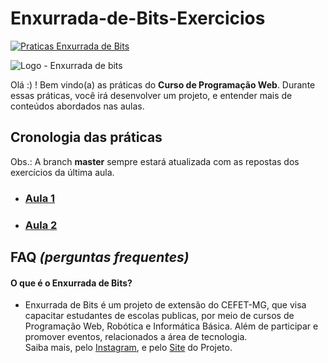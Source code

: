 # Enxurrada-de-Bits-Exercicios
[![Praticas Enxurrada de Bits](https://img.shields.io/badge/Enxurrada%20de%20Bits-pr%C3%A1ticas-green)](https://github.com/UserZeca/Enxurrada-de-Bits-Exercicios/edit/master/README.md)

![Logo - Enxurrada de bits](https://github.com/UserZeca/Enxurrada-de-Bits-Exercicios/blob/master/assertsDoReadme/img/EnxurradaDeBits.png)


Olá :) ! Bem vindo(a) as práticas do **Curso de Programação Web**.
Durante essas práticas, você irá desenvolver um projeto, e entender mais de conteúdos abordados nas aulas.


## Cronologia das práticas

Obs.: A branch **master** sempre estará atualizada com as repostas dos exercícios da última aula.

+ ###  [Aula 1](https://github.com/UserZeca/Enxurrada-de-Bits-Exercicios/tree/aula1-exercicios)  
+ ###  [Aula 2](https://github.com/UserZeca/Enxurrada-de-Bits-Exercicios/tree/aula2-exercicios)


## FAQ *(perguntas frequentes)*

#### O que é o **Enxurrada de Bits**?
+ Enxurrada de Bits é um projeto de extensão do CEFET-MG, que visa capacitar estudantes de escolas publicas, por meio de cursos de Programação Web, Robótica e Informática Básica. Além de participar e promover eventos, relacionados a área de tecnologia.</br> Saiba mais, pelo [Instagram](https://www.instagram.com/enxurradadebits/?hl=pt-br), e pelo [Site](http://www.enxurradadebits.cefetmg.br/o-enxurrada-de-bits/) do Projeto.

